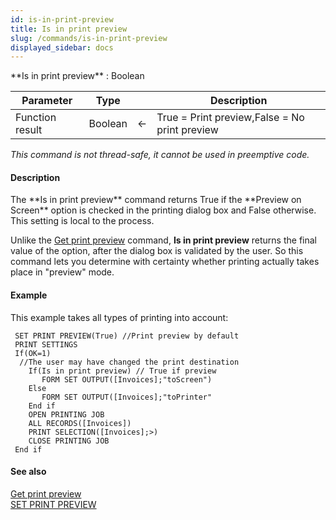```yaml
---
id: is-in-print-preview
title: Is in print preview
slug: /commands/is-in-print-preview
displayed_sidebar: docs
---
```


<!--REF #_command_.Is in print preview.Syntax-->**Is in print preview**  : Boolean<!-- END REF-->
<!--REF #_command_.Is in print preview.Params-->
| Parameter | Type |  | Description |
| --- | --- | --- | --- |
| Function result | Boolean | &#8592; | True = Print preview,False = No print preview |

<!-- END REF-->

*This command is not thread-safe, it cannot be used in preemptive code.*


#### Description 

<!--REF #_command_.Is in print preview.Summary-->The **Is in print preview** command returns True if the **Preview on Screen** option is checked in the printing dialog box and False otherwise.<!-- END REF--> This setting is local to the process. 

Unlike the [Get print preview](get-print-preview.md) command, **Is in print preview** returns the final value of the option, after the dialog box is validated by the user. So this command lets you determine with certainty whether printing actually takes place in "preview" mode. 

#### Example 

This example takes all types of printing into account:

```4d
 SET PRINT PREVIEW(True) //Print preview by default
 PRINT SETTINGS
 If(OK=1)
  //The user may have changed the print destination
    If(Is in print preview) // True if preview
       FORM SET OUTPUT([Invoices];"toScreen")
    Else
       FORM SET OUTPUT([Invoices];"toPrinter"
    End if
    OPEN PRINTING JOB
    ALL RECORDS([Invoices])
    PRINT SELECTION([Invoices];>)
    CLOSE PRINTING JOB
 End if
```

#### See also 

[Get print preview](get-print-preview.md)  
[SET PRINT PREVIEW](set-print-preview.md)  